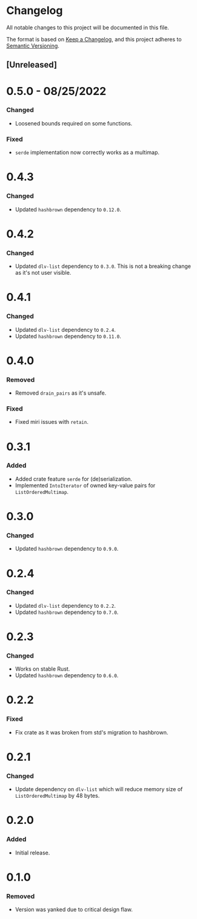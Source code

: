 # Changelog

All notable changes to this project will be documented in this file.

The format is based on [Keep a Changelog](https://keepachangelog.com/en/1.1.0/), and this project adheres to
[Semantic Versioning](https://semver.org/spec/v2.0.0.html).

## [Unreleased]

# 0.5.0 - 08/25/2022

### Changed

 - Loosened bounds required on some functions.

### Fixed

 - `serde` implementation now correctly works as a multimap.

# 0.4.3

### Changed

 - Updated `hashbrown` dependency to `0.12.0`.

# 0.4.2

### Changed

 - Updated `dlv-list` dependency to `0.3.0`. This is not a breaking change as it's not user visible.

# 0.4.1

### Changed

 - Updated `dlv-list` dependency to `0.2.4`.
 - Updated `hashbrown` dependency to `0.11.0`.

# 0.4.0

### Removed

 - Removed `drain_pairs` as it's unsafe.

### Fixed

 - Fixed miri issues with `retain`.

# 0.3.1

### Added

 - Added crate feature `serde` for (de)serialization.
 - Implemented `IntoIterator` of owned key-value pairs for `ListOrderedMultimap`.

# 0.3.0

### Changed

 - Updated `hashbrown` dependency to `0.9.0`.

# 0.2.4

### Changed

 - Updated `dlv-list` dependency to `0.2.2`.
 - Updated `hashbrown` dependency to `0.7.0`.

# 0.2.3

### Changed

 - Works on stable Rust.
 - Updated `hashbrown` dependency to `0.6.0`.

# 0.2.2

### Fixed

 - Fix crate as it was broken from std's migration to hashbrown.

# 0.2.1

### Changed

 - Update dependency on `dlv-list` which will reduce memory size of `ListOrderedMultimap` by 48 bytes.

# 0.2.0

### Added

 - Initial release.

# 0.1.0

### Removed

 - Version was yanked due to critical design flaw.
